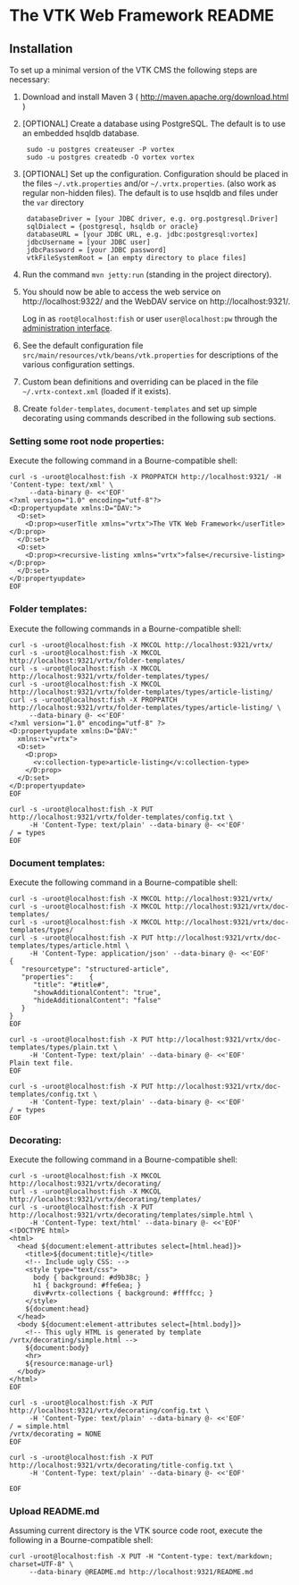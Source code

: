 # The VTK Web Framework README

## Installation

To set up a minimal version of the VTK CMS the following steps
are necessary:

1. Download and install Maven 3
   ( http://maven.apache.org/download.html )

2. [OPTIONAL] Create a database using PostgreSQL. The default is to use an embedded
   hsqldb database.

        sudo -u postgres createuser -P vortex
        sudo -u postgres createdb -O vortex vortex

3. [OPTIONAL] Set up the configuration. Configuration should be placed in the
   files `~/.vtk.properties` and/or `~/.vrtx.properties`.
   (also work as regular non-hidden files). The default is to use hsqldb and
   files under the `var` directory

        databaseDriver = [your JDBC driver, e.g. org.postgresql.Driver] 
        sqlDialect = {postgresql, hsqldb or oracle}
        databaseURL = [your JDBC URL, e.g. jdbc:postgresql:vortex]
        jdbcUsername = [your JDBC user]
        jdbcPassword = [your JDBC password]
        vtkFileSystemRoot = [an empty directory to place files]

4. Run the command `mvn jetty:run` (standing in the project
   directory). 

5. You should now be able to access the web service on
   http://localhost:9322/ and the WebDAV service on
   http://localhost:9321/. 
   
    Log in as `root@localhost:fish` or user `user@localhost:pw` through the
    [administration interface](http://localhost:9322/?vrtx=admin).

6. See the default configuration file
   `src/main/resources/vtk/beans/vtk.properties` for
   descriptions of the various configuration settings.

7. Custom bean definitions and overriding can be placed in the file
   `~/.vrtx-context.xml` (loaded if it exists).

8. Create `folder-templates`, `document-templates` and set up simple
   decorating using commands described in the following sub sections.

### Setting some root node properties:

Execute the following command in a Bourne-compatible shell:

```
curl -s -uroot@localhost:fish -X PROPPATCH http://localhost:9321/ -H 'Content-type: text/xml' \
     --data-binary @- <<'EOF'
<?xml version="1.0" encoding="utf-8"?>
<D:propertyupdate xmlns:D="DAV:">
  <D:set>
    <D:prop><userTitle xmlns="vrtx">The VTK Web Framework</userTitle></D:prop>
  </D:set>
  <D:set>
    <D:prop><recursive-listing xmlns="vrtx">false</recursive-listing></D:prop>
  </D:set>
</D:propertyupdate>
EOF
```

### Folder templates:

Execute the following commands in a Bourne-compatible shell:

```
curl -s -uroot@localhost:fish -X MKCOL http://localhost:9321/vrtx/
curl -s -uroot@localhost:fish -X MKCOL http://localhost:9321/vrtx/folder-templates/
curl -s -uroot@localhost:fish -X MKCOL http://localhost:9321/vrtx/folder-templates/types/
curl -s -uroot@localhost:fish -X MKCOL http://localhost:9321/vrtx/folder-templates/types/article-listing/
curl -s -uroot@localhost:fish -X PROPPATCH http://localhost:9321/vrtx/folder-templates/types/article-listing/ \
     --data-binary @- <<'EOF'
<?xml version="1.0" encoding="utf-8" ?>
<D:propertyupdate xmlns:D="DAV:"
  xmlns:v="vrtx">
  <D:set>
    <D:prop>
      <v:collection-type>article-listing</v:collection-type>
    </D:prop>
  </D:set>
</D:propertyupdate>
EOF

curl -s -uroot@localhost:fish -X PUT http://localhost:9321/vrtx/folder-templates/config.txt \
     -H 'Content-Type: text/plain' --data-binary @- <<'EOF'
/ = types
EOF

```

### Document templates:

Execute the following command in a Bourne-compatible shell:

```
curl -s -uroot@localhost:fish -X MKCOL http://localhost:9321/vrtx/
curl -s -uroot@localhost:fish -X MKCOL http://localhost:9321/vrtx/doc-templates/
curl -s -uroot@localhost:fish -X MKCOL http://localhost:9321/vrtx/doc-templates/types/
curl -s -uroot@localhost:fish -X PUT http://localhost:9321/vrtx/doc-templates/types/article.html \
     -H 'Content-Type: application/json' --data-binary @- <<'EOF'
{
   "resourcetype": "structured-article",
   "properties":    {
      "title": "#title#",
      "showAdditionalContent": "true",
      "hideAdditionalContent": "false"
   }
}
EOF

curl -s -uroot@localhost:fish -X PUT http://localhost:9321/vrtx/doc-templates/types/plain.txt \
     -H 'Content-Type: text/plain' --data-binary @- <<'EOF'
Plain text file.
EOF

curl -s -uroot@localhost:fish -X PUT http://localhost:9321/vrtx/doc-templates/config.txt \
     -H 'Content-Type: text/plain' --data-binary @- <<'EOF'
/ = types
EOF

```

### Decorating:

Execute the following command in a Bourne-compatible shell:

```
curl -s -uroot@localhost:fish -X MKCOL http://localhost:9321/vrtx/decorating/
curl -s -uroot@localhost:fish -X MKCOL http://localhost:9321/vrtx/decorating/templates/
curl -s -uroot@localhost:fish -X PUT http://localhost:9321/vrtx/decorating/templates/simple.html \
     -H 'Content-Type: text/html' --data-binary @- <<'EOF'
<!DOCTYPE html>
<html>
  <head ${document:element-attributes select=[html.head]}>
    <title>${document:title}</title>
    <!-- Include ugly CSS: -->
    <style type="text/css">
      body { background: #d9b38c; }
      h1 { background: #ffe6ea; }
      div#vrtx-collections { background: #ffffcc; }
    </style>
    ${document:head}
  </head>
  <body ${document:element-attributes select=[html.body]}>
    <!-- This ugly HTML is generated by template /vrtx/decorating/simple.html -->
    ${document:body}
    <hr>
    ${resource:manage-url}
  </body>
</html>
EOF

curl -s -uroot@localhost:fish -X PUT http://localhost:9321/vrtx/decorating/config.txt \
     -H 'Content-Type: text/plain' --data-binary @- <<'EOF'
/ = simple.html
/vrtx/decorating = NONE
EOF

curl -s -uroot@localhost:fish -X PUT http://localhost:9321/vrtx/decorating/title-config.txt \
     -H 'Content-Type: text/plain' --data-binary @- <<'EOF'

EOF

```

### Upload README.md

Assuming current directory is the VTK source code root, execute the following in
a Bourne-compatible shell:

```
curl -uroot@localhost:fish -X PUT -H "Content-type: text/markdown; charset=UTF-8" \
     --data-binary @README.md http://localhost:9321/README.md
```
